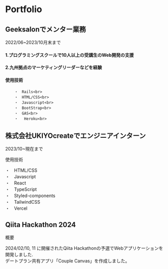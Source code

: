# Portfolio  

## Geeksalonでメンター業務
2022/06~2023/10月末まで　<br>
  #### 1.プログラミングスクールで10人以上の受講生のWeb開発の支援
  #### 2.九州拠点のマーケティングリーダーなどを経験
  #### 使用技術
        ・　Rails<br>
        ・　HTML/CSS<br>
        ・　Javascript<br>
        ・　BootStrap<br>
        ・　GAS<br>
        ・　 Heroku<br>
        

## 株式会社UKIYOcreateでエンジニアインターン
2023/10~現在まで<br>

<p>使用技術<p>
        ・　HTML/CSS<br>
        ・　Javascript<br>
        ・　React<br>
        ・　TypeScript<br>
        ・　Styled-components<br>
        ・　TailwindCSS<br>
        ・　Vercel<br>

## Qiita Hackathon 2024
<p>概要</p>
 2024/02/10, 11 に開催されたQiita Hackathonの予選でWebアプリケーションを開発しました. <br>
 デートプラン共有アプリ「Couple Canvas」を作成しました。<br>
        

   

